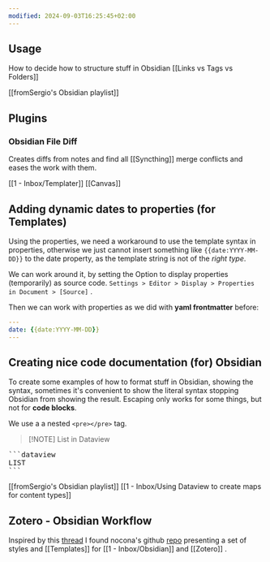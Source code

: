 ```yaml
---
modified: 2024-09-03T16:25:45+02:00
---
```


## Usage

How to decide how to structure stuff in Obsidian [[Links vs Tags vs Folders]]

[[fromSergio's Obsidian playlist]]

## Plugins

### Obsidian File Diff
Creates diffs from notes and find all [[Syncthing]] merge conflicts and eases the work with them.

[[1 - Inbox/Templater]]
[[Canvas]]

## Adding dynamic dates to properties (for Templates)

Using the properties, we need a workaround to use the template syntax in properties, otherwise we just cannot insert something like `{{date:YYYY-MM-DD}}` to the date property, as the template string is not of the *right type*.

We can work around it, by setting the Option to display properties (temporarily) as source code.  `Settings > Editor > Display > Properties in Document > [Source]` .

Then we can work with properties as we did with **yaml frontmatter** before:

```yaml
---
date: {{date:YYYY-MM-DD}}
---
```
## Creating nice code documentation (for) Obsidian

To create some examples of how to format stuff in Obsidian, showing the syntax, sometimes it's convenient to show the literal syntax stopping Obsidian from showing the result. Escaping only works for some things, but not for **code blocks**.

We use a a nested `<pre></pre>` tag.

> [!NOTE] List in Dataview
> 
<pre>
```dataview
LIST
```
</pre>

[[fromSergio's Obsidian playlist]]
[[1 - Inbox/Using Dataview to create maps for content types]]

## Zotero - Obsidian Workflow

Inspired by this [thread](https://forum.obsidian.md/t/my-zotero-annotation-template-that-works/51662/12) I found nocona's github [repo](https://github.com/nocona71/obsidian-literature-note) presenting a set of styles and [[Templates]] for [[1 - Inbox/Obsidian]] and [[Zotero]] .



